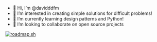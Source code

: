 - 👋 Hi, I’m @davidddfm
- 👀 I’m interested in creating simple solutions for difficult problems!
- 🌱 I’m currently learning design patterns and Python!
- 💞️ I’m looking to collaborate on open source projects


[![roadmap.sh](https://roadmap.sh/card/tall/6689c85e501413692baddbc9?variant=dark&roadmaps=backend)](https://roadmap.sh)
